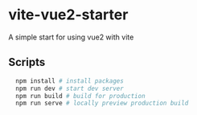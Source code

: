 # vite-vue2-starter

A simple start for using vue2 with vite

## Scripts

```bash
  npm install # install packages
  npm run dev # start dev server
  npm run build # build for production
  npm run serve # locally preview production build
```
